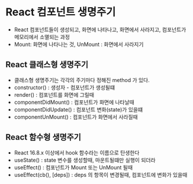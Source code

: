 # React 컴포넌트 생명주기

- React 컴포넌트들이 생성되고, 화면에 나타나고, 화면에서 사라지고,
  컴포넌트가 메모리에서 소멸되는 과정
- Mount: 화면에 나타나는 것, UnMount : 화면에서 사라지기

## React 클래스형 생명주기

- 클래스형 생명주기는 각각의 주기마다 정해진 method 가 있다.
- constructor() : 생성자 - 컴포넌트가 생성될떄
- render() : 컴포넌트를 화면에 그릴때
- componentDidMount() : 컴포넌트가 화면에 나타날때
- componentDidUpdate() : 컴포넌트 변화(state)가 있을떄
- componentUnMount() : 컴포넌트가 화면에서 사라질때

## React 함수형 생명주기

- React 16.8.x 이상에서 hook 함수라는 이름으로 탄생한다
- useState() : state 변수를 생성할때, 마운트될떄만 실행이 되더라
- useEffect() : 컴포넌트가 Mount 또는 UnMount 될때
- useEffect(cb(), [deps]) : deps 의 항목이 변경될때, 컴포넌트에 변화가 있을때
